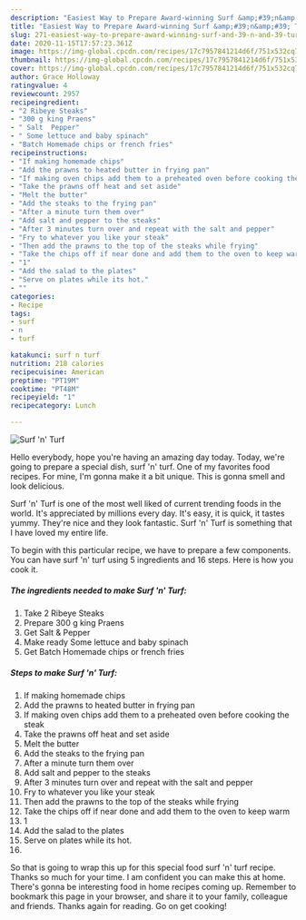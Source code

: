 ```yaml
---
description: "Easiest Way to Prepare Award-winning Surf &amp;#39;n&amp;#39; Turf"
title: "Easiest Way to Prepare Award-winning Surf &amp;#39;n&amp;#39; Turf"
slug: 271-easiest-way-to-prepare-award-winning-surf-and-39-n-and-39-turf
date: 2020-11-15T17:57:23.361Z
image: https://img-global.cpcdn.com/recipes/17c7957841214d6f/751x532cq70/surf-n-turf-recipe-main-photo.jpg
thumbnail: https://img-global.cpcdn.com/recipes/17c7957841214d6f/751x532cq70/surf-n-turf-recipe-main-photo.jpg
cover: https://img-global.cpcdn.com/recipes/17c7957841214d6f/751x532cq70/surf-n-turf-recipe-main-photo.jpg
author: Grace Holloway
ratingvalue: 4
reviewcount: 2957
recipeingredient:
- "2 Ribeye Steaks"
- "300 g king Praens"
- " Salt  Pepper"
- " Some lettuce and baby spinach"
- "Batch Homemade chips or french fries"
recipeinstructions:
- "If making homemade chips"
- "Add the prawns to heated butter in frying pan"
- "If making oven chips add them to a preheated oven before cooking the steak"
- "Take the prawns off heat and set aside"
- "Melt the butter"
- "Add the steaks to the frying pan"
- "After a minute turn them over"
- "Add salt and pepper to the steaks"
- "After 3 minutes turn over and repeat with the salt and pepper"
- "Fry to whatever you like your steak"
- "Then add the prawns to the top of the steaks while frying"
- "Take the chips off if near done and add them to the oven to keep warm"
- "1"
- "Add the salad to the plates"
- "Serve on plates while its hot."
- ""
categories:
- Recipe
tags:
- surf
- n
- turf

katakunci: surf n turf 
nutrition: 218 calories
recipecuisine: American
preptime: "PT19M"
cooktime: "PT48M"
recipeyield: "1"
recipecategory: Lunch

---
```



![Surf &#39;n&#39; Turf](https://img-global.cpcdn.com/recipes/17c7957841214d6f/751x532cq70/surf-n-turf-recipe-main-photo.jpg)

Hello everybody, hope you're having an amazing day today. Today, we're going to prepare a special dish, surf &#39;n&#39; turf. One of my favorites food recipes. For mine, I'm gonna make it a bit unique. This is gonna smell and look delicious.



Surf &#39;n&#39; Turf is one of the most well liked of current trending foods in the world. It's appreciated by millions every day. It's easy, it is quick, it tastes yummy. They're nice and they look fantastic. Surf &#39;n&#39; Turf is something that I have loved my entire life.


To begin with this particular recipe, we have to prepare a few components. You can have surf &#39;n&#39; turf using 5 ingredients and 16 steps. Here is how you cook it.

<!--inarticleads1-->

##### The ingredients needed to make Surf &#39;n&#39; Turf:

1. Take 2 Ribeye Steaks
1. Prepare 300 g king Praens
1. Get  Salt &amp; Pepper
1. Make ready  Some lettuce and baby spinach
1. Get Batch Homemade chips or french fries




<!--inarticleads2-->

##### Steps to make Surf &#39;n&#39; Turf:

1. If making homemade chips
1. Add the prawns to heated butter in frying pan
1. If making oven chips add them to a preheated oven before cooking the steak
1. Take the prawns off heat and set aside
1. Melt the butter
1. Add the steaks to the frying pan
1. After a minute turn them over
1. Add salt and pepper to the steaks
1. After 3 minutes turn over and repeat with the salt and pepper
1. Fry to whatever you like your steak
1. Then add the prawns to the top of the steaks while frying
1. Take the chips off if near done and add them to the oven to keep warm
1. 1
1. Add the salad to the plates
1. Serve on plates while its hot.
1. 




So that is going to wrap this up for this special food surf &#39;n&#39; turf recipe. Thanks so much for your time. I am confident you can make this at home. There's gonna be interesting food in home recipes coming up. Remember to bookmark this page in your browser, and share it to your family, colleague and friends. Thanks again for reading. Go on get cooking!
